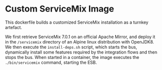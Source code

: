# Custom ServiceMix Image

This dockerfile builds a customized ServiceMix installation as a turnkey artefact.


We first retrieve ServiceMix 7.0.1 on an official Apache Mirror, and deploy it in the `/servicemix` directory of an Alpine linux distribution with OpenJDK8. We then execute the `install-deps.sh` script, which starts the bus, dynamically install some features required by the integration flows and then stops the bus. When started in a container, the image executes the `./bin/servicemix` command, starting the ESB.

